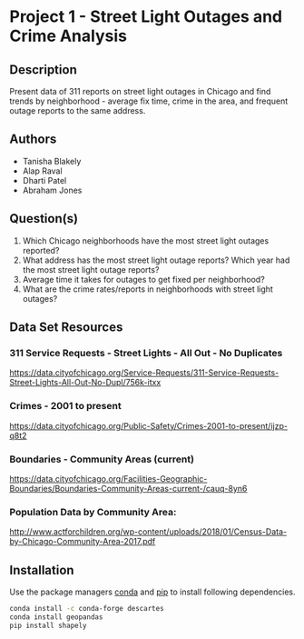 # Project 1 - Street Light Outages and Crime Analysis

## Description
Present data of 311 reports on street light outages in Chicago and find trends by neighborhood - average fix time, crime in the area, and frequent outage reports to the same address.

## Authors
* Tanisha Blakely
* Alap Raval
* Dharti Patel
* Abraham Jones


## Question(s)
1. Which Chicago neighborhoods have the most street light outages reported? 
2. What address has the most street light outage reports? Which year had the most street light outage reports?
3. Average time it takes for outages to get fixed per neighborhood?
4. What are the crime rates/reports in neighborhoods with street light outages?

## Data Set Resources

### 311 Service Requests - Street Lights - All Out - No Duplicates 
https://data.cityofchicago.org/Service-Requests/311-Service-Requests-Street-Lights-All-Out-No-Dupl/756k-itxx

### Crimes - 2001 to present 
https://data.cityofchicago.org/Public-Safety/Crimes-2001-to-present/ijzp-q8t2

### Boundaries - Community Areas (current)
https://data.cityofchicago.org/Facilities-Geographic-Boundaries/Boundaries-Community-Areas-current-/cauq-8yn6

### Population Data by Community Area:
http://www.actforchildren.org/wp-content/uploads/2018/01/Census-Data-by-Chicago-Community-Area-2017.pdf

## Installation

Use the package managers [conda](https://docs.conda.io/en/latest/) and [pip](https://pip.pypa.io/en/stable/) to install following dependencies.

```bash
conda install -c conda-forge descartes
conda install geopandas
pip install shapely
```
